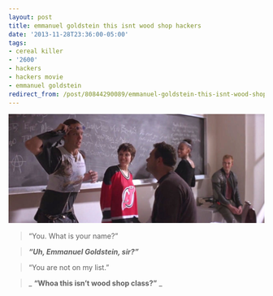 ```yaml
---
layout: post
title: emmanuel goldstein this isnt wood shop hackers
date: '2013-11-28T23:36:00-05:00'
tags:
- cereal killer
- '2600'
- hackers
- hackers movie
- emmanuel goldstein
redirect_from: /post/80844290089/emmanuel-goldstein-this-isnt-wood-shop-hackers
---
```

 ![](/images/tumblr_n32r7wBAPc1tqzrm7o1_1280.jpg)  

> “You. What is your name?”

> **_“Uh, Emmanuel Goldstein, sir?”_**

> “You are not on my list.”

> _ **“Whoa this isn’t wood shop class?”** _
